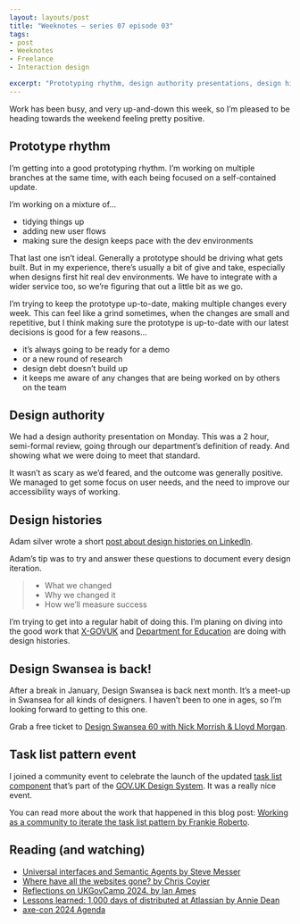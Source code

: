 ```yaml
---
layout: layouts/post
title: "Weeknotes – series 07 episode 03"
tags:
- post
- Weeknotes
- Freelance
- Interaction design

excerpt: "Prototyping rhythm, design authority presentations, design histories and Design Swansea."
---
```


Work has been busy, and very up-and-down this week, so I’m pleased to be heading towards the weekend feeling pretty positive.

## Prototype rhythm

I’m getting into a good prototyping rhythm. I’m working on multiple branches at the same time, with each being focused on a self-contained update.

I’m working on a mixture of…

- tidying things up
- adding new user flows
- making sure the design keeps pace with the dev environments

That last one isn’t ideal. Generally a prototype should be driving what gets built. But in my experience, there’s usually a bit of give and take, especially when designs first hit real dev environments. We have to integrate with a wider service too, so we’re figuring that out a little bit as we go.

I’m trying to keep the prototype up-to-date, making multiple changes every week. This can feel like a grind sometimes, when the changes are small and repetitive, but I think making sure the prototype is up-to-date with our latest decisions is good for a few reasons…

- it’s always going to be ready for a demo
- or a new round of research
- design debt doesn’t build up
- it keeps me aware of any changes that are being worked on by others on the team

## Design authority

We had a design authority presentation on Monday. This was a 2 hour, semi-formal review, going through our department’s definition of ready. And showing what we were doing to meet that standard.

It wasn’t as scary as we’d feared, and the outcome was generally positive. We managed to get some focus on user needs, and the need to improve our accessibility ways of working.

## Design histories

Adam silver wrote a short [post about design histories on LinkedIn](https://www.linkedin.com/posts/adamsilverhq_ive-written-more-than-300-design-history-activity-7155103071532904448-sUBz).

Adam’s tip was to try and answer these questions to document every design iteration.

> - What we changed
> - Why we changed it
> - How we’ll measure success

I’m trying to get into a regular habit of doing this. I’m planing on diving into the good work that [X-GOVUK](https://x-govuk.github.io/govuk-design-history/) and [Department for Education](https://design-histories.education.gov.uk/) are doing with design histories.

## Design Swansea is back!

After a break in January, Design Swansea is back next month. It’s a meet-up in Swansea for all kinds of designers. I haven’t been to one in ages, so I’m looking forward to getting to this one. 

Grab a free ticket to [Design Swansea 60 with Nick Morrish & Lloyd Morgan](https://www.skiddle.com/whats-on/Swansea/HQ-Urban-Kitchen/Design-Swansea-60---Nick-Morrish--Lloyd-Morgan/37266191/).

## Task list pattern event

I joined a community event to celebrate the launch of the updated [task list component](https://design-system.service.gov.uk/components/task-list/) that’s part of the  [GOV.UK Design System](https://design-system.service.gov.uk/). It was a really nice event.

You can read more about the work that happened in this blog post: [Working as a community to iterate the task list pattern by Frankie Roberto](https://designnotes.blog.gov.uk/2023/12/15/working-as-a-community-to-iterate-the-task-list-pattern/).

## Reading (and watching)

- [Universal interfaces and Semantic Agents by Steve Messer](https://visitmy.website/2024/01/22/universal-interfaces-and-semantic-agents/)
- [Where have all the websites gone? by Chris Coyier](https://chriscoyier.net/2024/01/22/where-have-all-the-websites-gone/)
- [Reflections on UKGovCamp 2024. by Ian Ames](https://ames.world/en/posts/reflections-on-ukgovcamp-2024/)
- [Lessons learned: 1,000 days of distributed at Atlassian by Annie Dean](https://www.atlassian.com/blog/distributed-work/distributed-work-report)
- [axe-con 2024 Agenda](https://www.deque.com/axe-con/schedule/)
